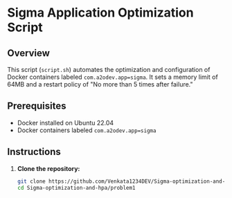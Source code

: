 # Sigma Application Optimization Script

## Overview

This script (`script.sh`) automates the optimization and configuration of Docker containers labeled `com.a2odev.app=sigma`. It sets a memory limit of 64MB and a restart policy of "No more than 5 times after failure."

## Prerequisites

- Docker installed on Ubuntu 22.04
- Docker containers labeled `com.a2odev.app=sigma`
## Instructions

1. **Clone the repository:**
   ```bash
   git clone https://github.com/Venkata1234DEV/Sigma-optimization-and-hpa.git
   cd Sigma-optimization-and-hpa/problem1

